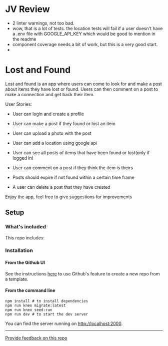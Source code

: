 # JV Review
- 2 linter warnings, not too bad.
- wow, that is a lot of tests. the location tests will fail if a user doesn't have a .env file with GOOGLE_API_KEY which would be good to mention in the readme
- component coverage needs a bit of work, but this is a very good start.
- 
# Lost and Found

Lost and found is an app where users can come to look for and make a post about items they have lost or found. Users can then comment on a post to make a connection and get back their item.

User Stories:

- User can login and create a profile
- User can make a post if they found or lost an item
- User can upload a photo with the post
- User can add a location using google api

- User can see all posts of items that have been found or lost(only if logged in)
- User can comment on a post if they think the item is theirs

- Posts should expire if not found within a certain time frame
- A user can delete a post that they have created


Enjoy the app, feel free to give suggestions for improvements
## Setup

### What's included

This repo includes:


### Installation

#### **From the Github UI**

See the instructions [here](https://docs.github.com/en/free-pro-team@latest/github/creating-cloning-and-archiving-repositories/creating-a-repository-from-a-template) to use Github's feature to create a new repo from a template.

#### **From the command line**

```
npm install # to install dependencies
npm run knex migrate:latest
npm run knex seed:run
npm run dev # to start the dev server
```

You can find the server running on [http://localhost:2000](http://localhost:2000).

---
[Provide feedback on this repo](https://docs.google.com/forms/d/e/1FAIpQLSfw4FGdWkLwMLlUaNQ8FtP2CTJdGDUv6Xoxrh19zIrJSkvT4Q/viewform?usp=pp_url&entry.1958421517=boilerplate-fullstack)


